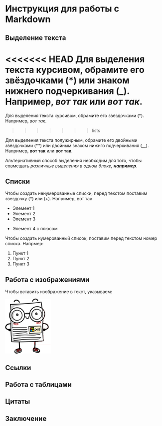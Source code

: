 # Инструкция для работы с Markdown

## Выделение текста
<<<<<<< HEAD
Для выделения текста курсивом, обрамите его звёздочками (*) или знаком нижнего подчеркивания (_). Например, *вот так* или _вот так_. 
=======

Для выделения текста курсивом, обрамите его звёздочками (*). Например, *вот так*.
>>>>>>> lists

Для выделения текста полужирным, обрамите его двойными звёздочками (**) или двойным знаком нижнго подчеркивания (__). Например, **вот так** или __вот так__.

Альтернативный способ выделения необходим для того, чтобы совмещать *различные выделения в одном блоке,  __например__*.
## Списки

Чтобы создать ненумерованные списки, перед текстом поставим звездочку (*) или (+). Например, вот так
* Элемент 1
* Элемент 2
* Элемент 3
+ Элемент 4 с плюсом

Чтобы создать нумерованный список, поставим перед текстом номер списка. Напрмер:
1. Пункт 1
2. Пункт 2
3. Пункт 3

## Работа с изображениями
Чтобы вставить изображение в текст, указываем:

![картинка робота](document.png)

## Ссылки

## Работа с таблицами

## Цитаты

## Заключение